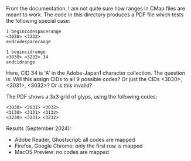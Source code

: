 From the documentation, I am not quite sure how ranges in CMap files
are meant to work.  The code in this directory produces a PDF file
which tests the following special case:

```
1 begincodespacerange
<3030> <3232>
endcodespacerange

1 begincidrange
<3030> <3232> 34
endcidrange
```

Here, CID 34 is 'A' in the Adobe-Japan1 character collection.
The question is: Will this assign CIDs to all 9 possible codes?
Or just the CIDs <3030>, <3031>, <3032>?
Or is this invalid?

The PDF shows a 3x3 grid of glyps, using the following codes:

```
<3030> <3031> <3032>
<3130> <3131> <3132>
<3230> <3231> <3232>
```

Results (September 2024):
- Adobe Reader, Ghostscript: all codes are mapped
- Firefox, Google Chrome: only the first row is mapped
- MacOS Preview: no codes are mapped
